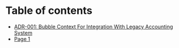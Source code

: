 # Table of contents

* [ADR-001: Bubble Context For Integration With Legacy Accounting System](README.md)
* [Page 1](page-1.md)
